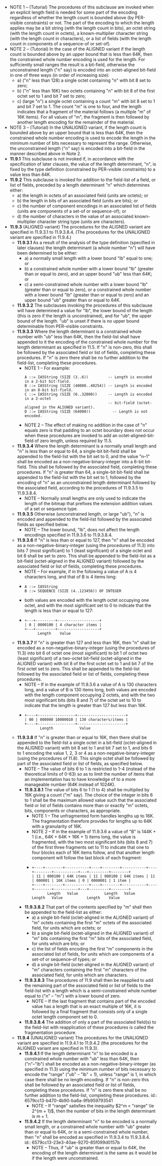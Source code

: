 - NOTE 1 – (Tutorial) The procedures of this subclause are invoked when an explicit length field is needed for some part of the encoding regardless of whether the length count is bounded above (by PER-visible constraints) or not. The part of the encoding to which the length applies may be a bit string (with the length count in bits), an octet string (with the length count in octets), a known-multiplier character string (with the length count in characters), or a list of fields (with the length count in components of a sequence-of or set-of).
- NOTE 2 – (Tutorial) In the case of the ALIGNED variant if the length count is bounded above by an upper bound that is less than 64K, then the constrained whole number encoding is used for the length. For sufficiently small ranges the result is a bit-field, otherwise the unconstrained length ("n" say) is encoded into an octet-aligned bit-field in one of three ways (in order of increasing size):
	- a) ("n" less than 128) a single octet containing "n" with bit 8 set to zero;
	- b) ("n" less than 16K) two octets containing "n" with bit 8 of the first octet set to 1 and bit 7 set to zero;
	- c) (large "n") a single octet containing a count "m" with bit 8 set to 1 and bit 7 set to 1. The count "m" is one to four, and the length indicates that a fragment of the material follows (a multiple "m" of 16K items). For all values of "m", the fragment is then followed by another length encoding for the remainder of the material.
- NOTE 3 – (Tutorial) In the UNALIGNED variant, if the length count is bounded above by an upper bound that is less than 64K, then the constrained whole number encoding is used to encode the length in the minimum number of bits necessary to represent the range. Otherwise, the unconstrained length ("n" say) is encoded into a bit-field in the manner described above in Note 2.
- **11.9.1** This subclause is not invoked if, in accordance with the specification of later clauses, the value of the length determinant, "n", is fixed by the type definition (constrained by PER-visible constraints) to a value less than 64K.
- **11.9.2** This subclause is invoked for addition to the field-list of a field, or list of fields, preceded by a length determinant "n" which determines either:
	- a) the length in octets of an associated field (units are octets); or
	- b) the length in bits of an associated field (units are bits); or
	- c) the number of component encodings in an associated list of fields (units are components of a set-of or sequence-of); or
	- d) the number of characters in the value of an associated known-multiplier character string type (units are characters).
- **11.9.3** (ALIGNED variant) The procedures for the ALIGNED variant are specified in 11.9.3.1 to 11.9.3.8.4. (The procedures for the UNALIGNED variant are specified in 11.9.4.)
	- **11.9.3.1** As a result of the analysis of the type definition (specified in later clauses) the length determinant (a whole number "n") will have been determined to be either:
		- a) a normally small length with a lower bound "lb" equal to one; or
		- b) a constrained whole number with a lower bound "lb" (greater than or equal to zero), and an upper bound "ub" less than 64K; or
		- c) a semi-constrained whole number with a lower bound "lb" (greater than or equal to zero), or a constrained whole number with a lower bound "lb" (greater than or equal to zero) and an upper bound "ub" greater than or equal to 64K.
	- **11.9.3.2** The subclauses invoking the procedures of this subclause will have determined a value for "lb", the lower bound of the length (this is zero if the length is unconstrained), and for "ub", the upper bound of the length. "ub" is unset if there is no upper bound determinable from PER-visible constraints.
	- **11.9.3.3** Where the length determinant is a constrained whole number with "ub" less than 64K, then the field-list shall have appended to it the encoding of the constrained whole number for the length determinant as specified in 11.5. If "n" is non-zero, this shall be followed by the associated field or list of fields, completing these procedures. If "n" is zero there shall be no further addition to the field-list, completing these procedures.
		- NOTE 1 – For example:
		  ```
		  A ::= IA5String (SIZE (3..6))         -- Length is encoded in a 2-bit bit-field.
		  B ::= IA5String (SIZE (40000..40254)) -- Length is encoded in an 8-bit bit-field.
		  C ::= IA5String (SIZE (0..32000))     -- Length is encoded in a 2-octet 
		                                        -- bit-field (octet-aligned in the ALIGNED variant).
		  D ::= IA5String (SIZE (64000))	      -- Length is not encoded.
		  ```
		- NOTE 2 – The effect of making no addition in the case of "n" equals zero is that padding to an octet boundary does not occur when these procedures are invoked to add an octet-aligned-bit-field of zero length, unless required by 11.5.
	- **11.9.3.4** Where the length determinant is a normally small length and "n" is less than or equal to 64, a single-bit bit-field shall be appended to the field-list with the bit set to 0, and the value "n–1" shall be encoded as a non-negative-binary-integer into a 6-bit bit-field. This shall be followed by the associated field, completing these procedures. If "n" is greater than 64, a single-bit bit-field shall be appended to the field-list with the bit set to 1, followed by the encoding of "n" as an unconstrained length determinant followed by the associated field, according to the procedures of 11.9.3.5 to 11.9.3.8.4.
		- NOTE – Normally small lengths are only used to indicate the length of the bitmap that prefixes the extension addition values of a set or sequence type.
	- **11.9.3.5** Otherwise (unconstrained length, or large "ub"), "n" is encoded and appended to the field-list followed by the associated fields as specified below.
		- NOTE – The lower bound, "lb", does not affect the length encodings specified in 11.9.3.6 to 11.9.3.8.4.
	- **11.9.3.6** If "n" is less than or equal to 127, then "n" shall be encoded as a non-negative-binary-integer (using the procedures of 11.3) into bits 7 (most significant) to 1 (least significant) of a single octet and bit 8 shall be set to zero. This shall be appended to the field-list as a bit-field (octet-aligned in the ALIGNED variant) followed by the associated field or list of fields, completing these procedures.
		- NOTE – For example, if in the following a value of A is 4 characters long, and that of B is 4 items long:
		- ```
		  A ::= IA5String
		  B ::= SEQUENCE (SIZE (4..123456)) OF INTEGER
		  ```
		- both values are encoded with the length octet occupying one octet, and with the most significant set to 0 to indicate that the length is less than or equal to 127:
		- ```
		  +---+---------+-------------------+
		  | 0 | 0000100 | 4 character items |
		  +---+---------+-------------------+
		        Length    Value
		  ```
	- **11.9.3.7** If "n" is greater than 127 and less than 16K, then "n" shall be encoded as a non-negative-binary-integer (using the procedures of 11.3) into bit 6 of octet one (most significant) to bit 1 of octet two (least significant) of a two-octet bit-field (octet-aligned in the ALIGNED variant) with bit 8 of the first octet set to 1 and bit 7 of the first octet set to zero. This shall be appended to the field-list followed by the associated field or list of fields, completing these procedures.
		- NOTE – If in the example of 11.9.3.6 a value of A is 130 characters long, and a value of B is 130 items long, both values are encoded with the length component occupying 2 octets, and with the two most significant bits (bits 8 and 7) of the octet set to 10 to indicate that the length is greater than 127 but less than 16K.
		- ```
		  +----+-----------------+----------------------+
		  | 00 | 000000 10000010 | 130 characters/items |
		  +----+-----------------+----------------------+
		         Length            Value
		  ```
	- **11.9.3.8** If "n" is greater than or equal to 16K, then there shall be appended to the field-list a single octet in a bit-field (octet-aligned in the ALIGNED variant) with bit 8 set to 1 and bit 7 set to 1, and bits 6 to 1 encoding the value 1, 2, 3 or 4 as a non-negative-binary-integer (using the procedures of 11.8). This single octet shall be followed by part of the associated field or list of fields, as specified below.
		- NOTE – The value of bits 6 to 1 is restricted to 1-4 (instead of the theoretical limits of 0-63) so as to limit the number of items that an implementation has to have knowledge of to a more manageable number (64K instead of 1024K).
		- **11.9.3.8.1** The value of bits 6 to 1 (1 to 4) shall be multiplied by 16K giving a count ("m" say). The choice of the integer in bits 6 to 1 shall be the maximum allowed value such that the associated field or list of fields contains more than or exactly "m" octets, bits, components or characters, as appropriate.
			- NOTE 1 – The unfragmented form handles lengths up to 16K. The fragmentation therefore provides for lengths up to 64K with a granularity of 16K.
			- NOTE 2 – If in the example of 11.9.3.6 a value of "B" is 144K + 1 (i.e., 64K + 64K + 16K + 1) items long, the value is fragmented, with the two most significant bits (bits 8 and 7) of the first three fragments set to 11 to indicate that one to four blocks each of 16K items follow, and that another length component will follow the last block of each fragment:
			- ```
			  +----+--------+-----------+----+--------+-----------+----+--------+-----------+---+---------+--------+
			  | 11 | 000100 | 64K items | 11 | 000100 | 64K items | 11 | 000001 | 16K items | 0 | 0000001 | 1 item |
			  +----+--------+-----------+----+--------+-----------+----+--------+-----------+---+---------+--------+
			         Length   Value            Length   Value            Length   Value           Length    Value
			  ```
		- **11.9.3.8.2** That part of the contents specified by "m" shall then be appended to the field-list as either:
			- a)	a single bit-field (octet-aligned in the ALIGNED variant) of "m" octets containing the first "m" octets of the associated field, for units which are octets; or
			- b)	a single bit-field (octet-aligned in the ALIGNED variant) of "m" bits containing the first "m" bits of the associated field, for units which are bits; or
			- c)	the list of fields encoding the first "m" components in the associated list of fields, for units which are components of a set-of or sequence-of types; or
			- d)	a single bit-field (octet-aligned in the ALIGNED variant) of "m" characters containing the first "m" characters of the associated field, for units which are characters.
		- **11.9.3.8.3** The procedures of 11.9 shall then be reapplied to add the remaining part of the associated field or list of fields to the field-list with a length which is a semi-constrained whole number equal to ("n" – "m") with a lower bound of zero.
			- NOTE – If the last fragment that contains part of the encoded value has a length that is an exact multiple of 16K, it is followed by a final fragment that consists only of a single octet length component set to 0.
		- **11.9.3.8.4** The addition of only a part of the associated field(s) to the field-list with reapplication of these procedures is called the fragmentation procedure.
	- **11.9.4** (UNALIGNED variant) The procedures for the UNALIGNED variant are specified in 11.9.4.1 to 11.9.4.2 (the procedures for the ALIGNED variant are specified in 11.9.3).
		- **11.9.4.1** If the length determinant "n" to be encoded is a constrained whole number with "ub" less than 64K, then ("n"–"lb") shall be encoded as a non-negative-binary-integer (as specified in 11.3) using the minimum number of bits necessary to encode the "range" ("ub" – "lb" + 1), unless "range" is 1, in which case there shall be no length encoding. If "n" is non-zero this shall be followed by an associated field or list of fields, completing these procedures. If "n" is zero there shall be no further addition to the field-list, completing these procedures.
		  id:: 6579cc13-b470-4b90-ba6a-9fb959793541
			- NOTE – If "range" satisfies the inequality $2^m < "range" \le 2^{m + 1}$, then the number of bits in the length determinant is m + 1.
		- **11.9.4.2** If the length determinant "n" to be encoded is a normally small length, or a constrained whole number with "ub" greater than or equal to 64K, or is a semi-constrained whole number, then "n" shall be encoded as specified in 11.9.3.4 to 11.9.3.8.4.
		  id:: 6579cc13-23e3-40ae-9270-85f099d0157b
			- NOTE – Thus, if "ub" is greater than or equal to 64K, the encoding of the length determinant is the same as it would be if the length were unconstrained.